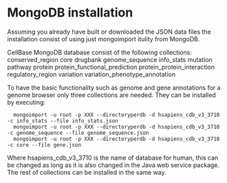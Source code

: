 MongoDB installation
======================

Assuming you already have built or downloaded the JSON data files the installation consist of using just mongoimport itulity from MongoDB.

CellBase MongoDB database consist of the following collections:
conserved_region
core
drugbank
genome_sequence
info_stats
mutation
pathway
protein
protein_functional_prediction
protein_protein_interaction
regulatory_region
variation
variation_phenotype_annotation


To have the basic functionality such as genome and gene annotations for a genome browser only three collections are needed. They can be installed by executing:
```
  mongoimport -u root -p XXX --directoryperdb -d hsapiens_cdb_v3_3710 -c info_stats --file info_stats.json
  mongoimport -u root -p XXX --directoryperdb -d hsapiens_cdb_v3_3710 -c genome_sequence --file genome_sequence.json
  mongoimport -u root -p XXX --directoryperdb -d hsapiens_cdb_v3_3710 -c core --file gene.json
```

Where hsapiens_cdb_v3_3710 is the name of database for human, this can be changed as long as it is also changed in the Java web service package. The rest of collections can be installed in the same way.

